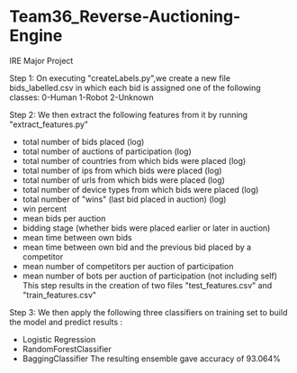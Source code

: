 # Team36_Reverse-Auctioning-Engine
IRE Major Project

Step 1:
On executing "createLabels.py",we create a new file bids_labelled.csv in which each bid is assigned one of the following classes:
0-Human
1-Robot
2-Unknown

Step 2:
We then extract the following features from it by running "extract_features.py"
  - total number of bids placed (log)
  - total number of auctions of participation (log)
  - total number of countries from which bids were placed (log)
  - total number of ips from which bids were placed (log)
  - total number of urls from which bids were placed (log)
  - total number of device types from which bids were placed (log)
  - total number of "wins" (last bid placed in auction) (log)
  - win percent
  - mean bids per auction
  - bidding stage (whether bids were placed earlier or later in auction)
  - mean time between own bids
  - mean time between own bid and the previous bid placed by a competitor
  - mean number of competitors per auction of participation
  - mean number of bots per auction of participation (not including self)
This step results in the creation of two files "test_features.csv" and "train_features.csv"

Step 3:
We then apply the following three classifiers on training set to build the model and predict results :
  - Logistic Regression
  - RandomForestClassifier
  - BaggingClassifier
The resulting ensemble gave accuracy of 93.064%

